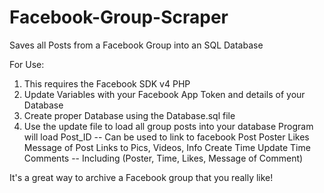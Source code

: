 # Facebook-Group-Scraper
Saves all Posts from a Facebook Group into an SQL Database

For Use:
  1. This requires the Facebook SDK v4 PHP 
  2. Update Variables with your Facebook App Token and details of your Database
  3. Create proper Database using the Database.sql file
  4. Use the update file to load all group posts into your database
        Program will load
          Post_ID -- Can be used to link to facebook Post
          Poster
          Likes
          Message of Post
          Links to Pics, Videos, Info
          Create Time
          Update Time
          Comments -- Including (Poster, Time, Likes, Message of Comment)

It's a great way to archive a Facebook group that you really like!
